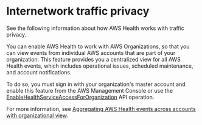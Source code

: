# Internetwork traffic privacy<a name="internetwork-privacy"></a>

See the following information about how AWS Health works with traffic privacy\.

You can enable AWS Health to work with AWS Organizations, so that you can view events from individual AWS accounts that are part of your organization\. This feature provides you a centralized view for all AWS Health events, which includes operational issues, scheduled maintenance, and account notifications\.

To do so, you must sign in with your organization's master account and enable this feature from the AWS Management Console or use the [EnableHealthServiceAccessForOrganization](https://docs.aws.amazon.com/health/latest/APIReference/API_EnableHealthServiceAccessForOrganization.html) API operation\.

For more information, see [Aggregating AWS Health events across accounts with organizational view](aggregate-events.md)\.